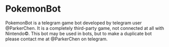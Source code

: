 # PokemonBot

PokemonBot is a telegram game bot developed by telegram user @ParkerChen. It is a completely third-party game, not
connected at all with Nintendo©. This bot may be used in bots, but to make a duplicate bot please contact me at 
@ParkerChen on telegram.
